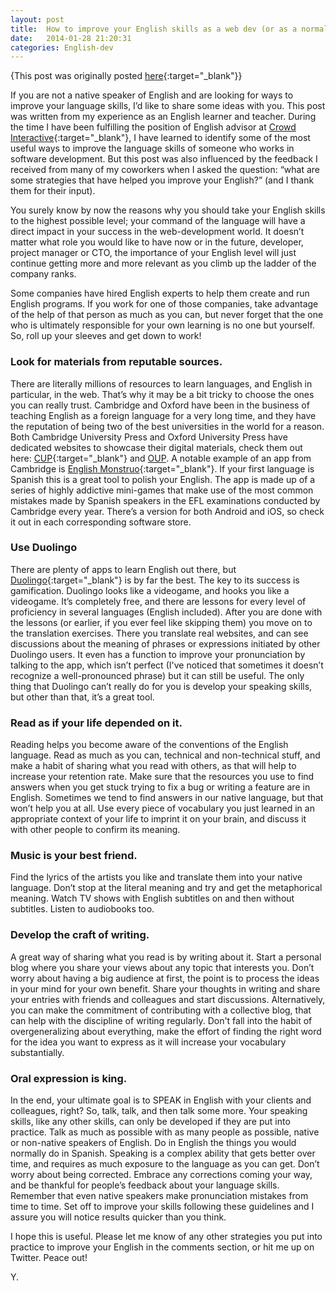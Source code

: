 ```yaml
---
layout: post
title:  How to improve your English skills as a web dev (or as a normal person!)
date:   2014-01-28 21:20:31
categories: English-dev
---
```

{This post was originally posted [here](http://blog.crowdint.com/2014/01/28/how-to-improve-your-english-skills.html){:target="_blank"}}

If you are not a native speaker of English and are looking for ways to improve your language skills, I’d like to share some ideas with you. This post was written from my experience as an English learner and teacher. During the time I have been fulfilling the position of English advisor at [Crowd Interactive](https://www.crowdint.com/){:target="_blank"}, I have learned to identify some of the most useful ways to improve the language skills of someone who works in software development. But this post was also influenced by the feedback I received from many of my coworkers when I asked the question: “what are some strategies that have helped you improve your English?” (and I thank them for their input).

You surely know by now the reasons why you should take your English skills to the highest possible level; your command of the language will have a direct impact in your success in the web-development world. It doesn’t matter what role you would like to have now or in the future, developer, project manager or CTO, the importance of your English level will just continue getting more and more relevant as you climb up the ladder of the company ranks.

Some companies have hired English experts to help them create and run English programs. If you work for one of those companies, take advantage of the help of that person as much as you can, but never forget that the one who is ultimately responsible for your own learning is no one but yourself. So, roll up your sleeves and get down to work!

<h3>Look for materials from reputable sources.</h3>

There are literally millions of resources to learn languages, and English in particular, in the web. That’s why it may be a bit tricky to choose the ones you can really trust. Cambridge and Oxford have been in the business of teaching English as a foreign language for a very long time, and they have the reputation of being two of the best universities in the world for a reason. Both Cambridge University Press and Oxford University Press have dedicated websites to showcase their digital materials, check them out here: [CUP](http://www.cambridgeenglish.org/){:target="_blank"} and [OUP](https://elt.oup.com/?cc=mx&selLanguage=enuniversities). A notable example of an app from Cambridge is [English Monstruo](http://www.englishmonstruo.org/){:target="_blank"}. If your first language is Spanish this is a great tool to polish your English. The app is made up of a series of highly addictive mini-games that make use of the most common mistakes made by Spanish speakers in the EFL examinations conducted by Cambridge every year. There’s a version for both Android and iOS, so check it out in each corresponding software store.

<h3>Use Duolingo</h3>

There are plenty of apps to learn English out there, but [Duolingo](https://www.duolingo.com/){:target="_blank"} is by far the best. The key to its success is gamification. Duolingo looks like a videogame, and hooks you like a videogame. It’s completely free, and there are lessons for every level of proficiency in several languages (English included). After you are done with the lessons (or earlier, if you ever feel like skipping them) you move on to the translation exercises. There you translate real websites, and can see discussions about the meaning of phrases or expressions initiated by other Duolingo users. It even has a function to improve your pronunciation by talking to the app, which isn’t perfect (I've noticed that sometimes it doesn’t recognize a well-pronounced phrase) but it can still be useful. The only thing that Duolingo can’t really do for you is develop your speaking skills, but other than that, it’s a great tool.

<h3>Read as if your life depended on it.</h3>

Reading helps you become aware of the conventions of the English language. Read as much as you can, technical and non-technical stuff, and make a habit of sharing what you read with others, as that will help to increase your retention rate. Make sure that the resources you use to find answers when you get stuck trying to fix a bug or writing a feature are in English. Sometimes we tend to find answers in our native language, but that won’t help you at all. Use every piece of vocabulary you just learned in an appropriate context of your life to imprint it on your brain, and discuss it with other people to confirm its meaning.

<h3>Music is your best friend.</h3>

Find the lyrics of the artists you like and translate them into your native language. Don’t stop at the literal meaning and try and get the metaphorical meaning. Watch TV shows with English subtitles on and then without subtitles. Listen to audiobooks too.

<h3>Develop the craft of writing.</h3>

A great way of sharing what you read is by writing about it. Start a personal blog where you share your views about any topic that interests you. Don’t worry about having a big audience at first, the point is to process the ideas in your mind for your own benefit. Share your thoughts in writing and share your entries with friends and colleagues and start discussions. Alternatively, you can make the commitment of contributing with a collective blog, that can help with the discipline of writing regularly. Don't fall into the habit of overgeneralizing about everything, make the effort of finding the right word for the idea you want to express as it will increase your vocabulary substantially.

<h3>Oral expression is king.</h3>

In the end, your ultimate goal is to SPEAK in English with your clients and colleagues, right? So, talk, talk, and then talk some more. Your speaking skills, like any other skills, can only be developed if they are put into practice. Talk as much as possible with as many people as possible, native or non-native speakers of English. Do in English the things you would normally do in Spanish. Speaking is a complex ability that gets better over time, and requires as much exposure to the language as you can get. Don’t worry about being corrected. Embrace any corrections coming your way, and be thankful for people’s feedback about your language skills. Remember that even native speakers make pronunciation mistakes from time to time. Set off to improve your skills following these guidelines and I assure you will notice results quicker than you think.

I hope this is useful. Please let me know of any other strategies you put into practice to improve your English in the comments section, or hit me up on Twitter. Peace out!

Y.
